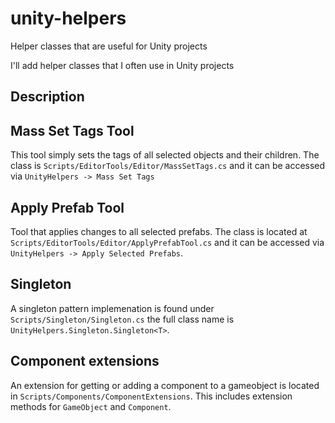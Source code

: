 # unity-helpers
Helper classes that are useful for Unity projects

I'll add helper classes that I often use in Unity projects

## Description

## Mass Set Tags Tool

This tool simply sets the tags of all selected objects and their children.
The class is `Scripts/EditorTools/Editor/MassSetTags.cs` and it can be accessed via `UnityHelpers -> Mass Set Tags`

## Apply Prefab Tool

Tool that applies changes to all selected prefabs. The class is located at `Scripts/EditorTools/Editor/ApplyPrefabTool.cs` and it can be accessed via `UnityHelpers -> Apply Selected Prefabs`.

## Singleton

A singleton pattern implemenation is found under `Scripts/Singleton/Singleton.cs` the full class name is `UnityHelpers.Singleton.Singleton<T>`.

## Component extensions

An extension for getting or adding a component to a gameobject is located in `Scripts/Components/ComponentExtensions`. This includes extension methods for `GameObject` and `Component`.

